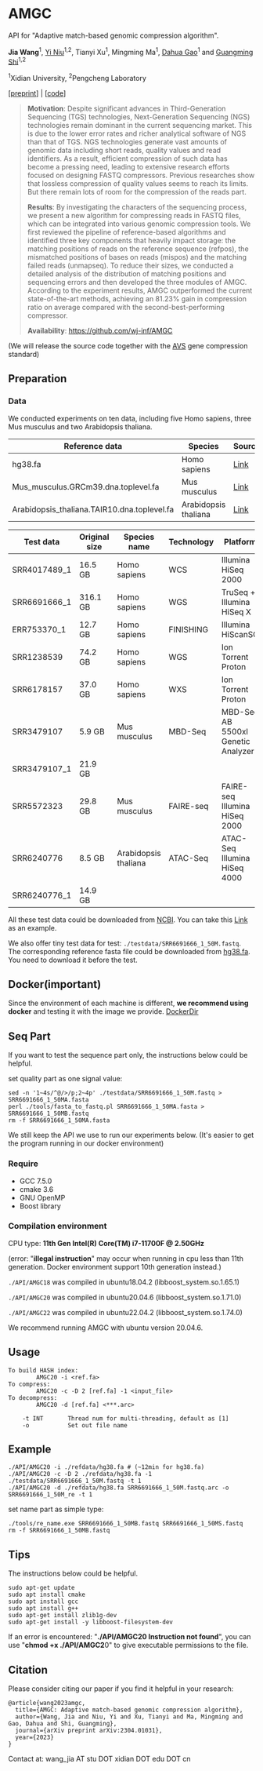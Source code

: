 # AMGC

API for "Adaptive match-based genomic compression algorithm". 

**Jia Wang**<sup>1</sup>,  [Yi Niu](https://web.xidian.edu.cn/niuyi/)<sup>1,2</sup>, Tianyi Xu<sup>1</sup>, Mingming Ma<sup>1</sup>, [Dahua Gao](https://web.xidian.edu.cn/dhgao/)<sup>1</sup> and [Guangming Shi](https://web.xidian.edu.cn/gmshi/)<sup>1,2</sup>

<sup>1</sup>Xidian University, <sup>2</sup>Pengcheng Laboratory

[[preprint](https://arxiv.org/abs/2304.01031)] | [[code](https://github.com/wj-inf/AMGC)]

> **Motivation**: Despite significant advances in Third-Generation Sequencing (TGS) technologies, Next-Generation Sequencing (NGS) technologies remain dominant in the current sequencing market. This is due to the lower error rates and richer analytical software of NGS than that of TGS. NGS technologies generate vast amounts of genomic data including short reads, quality values and read identifiers. As a result, efficient compression of such data has become a pressing need, leading to extensive research efforts focused on designing FASTQ compressors. Previous researches show that lossless compression of quality values seems to reach its limits. But there remain lots of room for the compression of the reads part. 
>
> **Results**: By investigating the characters of the sequencing process, we present a new algorithm for compressing reads in FASTQ files, which can be integrated into various genomic compression tools. We first reviewed the pipeline of reference-based algorithms and identified three key components that heavily impact storage: the matching positions of reads on the reference sequence (refpos), the mismatched positions of bases on reads (mispos) and the matching failed reads (unmapseq). To reduce their sizes, we conducted a detailed analysis of the distribution of matching positions and sequencing errors and then developed the three modules of AMGC. According to the experiment results, AMGC outperformed the current state-of-the-art methods, achieving an 81.23% gain in compression ratio on average compared with the second-best-performing compressor.
>
> **Availability**: https://github.com/wj-inf/AMGC

(We will release the source code together with the [AVS](http://www.avs.org.cn/index/index.html) gene compression standard)


## Preparation

### Data

We conducted experiments on ten data, including five Homo sapiens, three Mus musculus and two Arabidopsis thaliana.

| Reference data                              | Species              | Source                                                       |
| ------------------------------------------- | -------------------- | ------------------------------------------------------------ |
| hg38.fa                                     | Homo sapiens         | [Link](https://hgdownload.soe.ucsc.edu/goldenPath/hg38/bigZips/hg38.fa.gz) |
| Mus_musculus.GRCm39.dna.toplevel.fa         | Mus musculus         | [Link](https://ftp.ensembl.org/pub/release-108/fasta/mus_musculus/dna/Mus_musculus.GRCm39.dna.toplevel.fa.gz) |
| Arabidopsis_thaliana.TAIR10.dna.toplevel.fa | Arabidopsis thaliana | [Link](https://ftp.ensemblgenomes.ebi.ac.uk/pub/plants/release-55/fasta/arabidopsis_thaliana/dna/Arabidopsis_thaliana.TAIR10.dna.toplevel.fa.gz) |



| Test data    | Original size | Species name         | Technology | Platform                           | SE/PE | Read length |
| ------------ | ------------- | -------------------- | ---------- | ---------------------------------- | ----- | ----------- |
| SRR4017489_1 | 16.5 GB       | Homo sapiens         | WCS        | Illumina HiSeq 2000                | PE    | 101,101     |
| SRR6691666_1 | 316.1 GB      | Homo sapiens         | WGS        | TruSeq + Illumina HiSeq X          | PE    | 151,151     |
| ERR753370_1  | 12.7 GB       | Homo sapiens         | FINISHING  | Illumina HiScanSQ                  | PE    | 101,101     |
| SRR1238539   | 74.2 GB       | Homo sapiens         | WGS        | Ion Torrent Proton                 | SE    | 177         |
| SRR6178157   | 37.0 GB       | Homo sapiens         | WXS        | Ion Torrent Proton                 | SE    | 135         |
| SRR3479107   | 5.9 GB        | Mus musculus         | MBD-Seq    | MBD-Seq AB 5500xl Genetic Analyzer | PE+SE | 30,30       |
| SRR3479107_1 | 21.9 GB       |                      |            |                                    |       |             |
| SRR5572323   | 29.8 GB       | Mus musculus         | FAIRE-seq  | FAIRE-seq Illumina HiSeq 2000      | SE    | 76          |
| SRR6240776   | 8.5 GB        | Arabidopsis thaliana | ATAC-Seq   | ATAC-Seq Illumina HiSeq 4000       | PE+SE | 50, 50      |
| SRR6240776_1 | 14.9 GB       |                      |            |                                    |       |             |

All these test data could be downloaded from [NCBI](https://www.ncbi.nlm.nih.gov/). You can take this [Link](https://trace.ncbi.nlm.nih.gov/Traces/?view=run_browser&acc=SRR4017489&display=download) as an example.

We also offer tiny test data for test: `./testdata/SRR6691666_1_50M.fastq`. The corresponding reference fasta file could be downloaded from [hg38.fa](https://hgdownload.soe.ucsc.edu/goldenPath/hg38/bigZips/hg38.fa.gz). You need to download it before the test.

## Docker(important)

Since the environment of each machine is different, **we recommend using docker** and testing it with the image we provide. [DockerDir](./Docker/DockerEnv.md)



## Seq Part
If you want to test the sequence part only, the instructions below could be helpful.

set quality part as one signal value:
``` terminal
sed -n '1~4s/^@/>/p;2~4p' ./testdata/SRR6691666_1_50M.fastq > SRR6691666_1_50MA.fasta
perl ./tools/fasta_to_fastq.pl SRR6691666_1_50MA.fasta > SRR6691666_1_50MB.fastq
rm -f SRR6691666_1_50MA.fasta
```



We still keep the API we use to run our experiments below. (It's easier to get the program running in our docker environment)

### Require
- GCC 7.5.0
- cmake 3.6
- GNU OpenMP
- Boost library

### Compilation environment
CPU type: **11th Gen Intel(R) Core(TM) i7-11700F @ 2.50GHz** 

(error: "**illegal instruction**" may occur when running in cpu less than 11th generation. Docker environment support 10th generation instead.)

`./API/AMGC18` was compiled in ubuntu18.04.2 (libboost_system.so.1.65.1)

`./API/AMGC20` was compiled in ubuntu20.04.6 (libboost_system.so.1.71.0)

`./API/AMGC22` was compiled in ubuntu22.04.2 (libboost_system.so.1.74.0)

We recommend running AMGC with ubuntu version 20.04.6. 

## Usage
```text
To build HASH index:
        AMGC20 -i <ref.fa>
To compress:
        AMGC20 -c -D 2 [ref.fa] -1 <input_file> 
To decompress:
        AMGC20 -d [ref.fa] <***.arc>

	-t INT       Thread num for multi-threading, default as [1]
	-o           Set out file name
```

## Example
``` terminal
./API/AMGC20 -i ./refdata/hg38.fa # (~12min for hg38.fa)
./API/AMGC20 -c -D 2 ./refdata/hg38.fa -1 ./testdata/SRR6691666_1_50M.fastq -t 1
./API/AMGC20 -d ./refdata/hg38.fa SRR6691666_1_50M.fastq.arc -o SRR6691666_1_50M_re -t 1
```


set name part as simple type:
``` terminal
./tools/re_name.exe SRR6691666_1_50MB.fastq SRR6691666_1_50MS.fastq
rm -f SRR6691666_1_50MB.fastq
```

## Tips 


The instructions below could be helpful.
```terminal
sudo apt-get update
sudo apt install cmake
sudo apt install gcc
sudo apt install g++
sudo apt-get install zlib1g-dev
sudo apt-get install -y libboost-filesystem-dev
```

If an error is encountered: "**./API/AMGC20 Instruction not found**", you can use "**chmod +x ./API/AMGC2**0" to give executable permissions to the file.



## Citation

Please consider citing our paper if you find it helpful in your research:

```
@article{wang2023amgc,
  title={AMGC: Adaptive match-based genomic compression algorithm},
  author={Wang, Jia and Niu, Yi and Xu, Tianyi and Ma, Mingming and Gao, Dahua and Shi, Guangming},
  journal={arXiv preprint arXiv:2304.01031},
  year={2023}
}
```





Contact at: wang_jia AT stu DOT xidian DOT edu DOT cn

